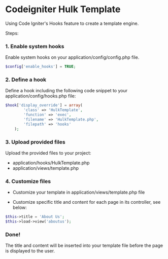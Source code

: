 # Codeigniter Hulk Template

Using Code Igniter's Hooks feature to create a template engine.

Steps:

### 1. Enable system hooks

Enable system hooks on your application/config/config.php file.

```php
$config['enable_hooks'] = TRUE;
```

### 2. Define a hook

Define a hook including the following code snippet to your application/config/hooks.php file:

```php
$hook['display_override'] = array(
		'class' => 'HulkTemplate',
		'function' => 'exec',
		'filename' => 'HulkTemplate.php',
		'filepath' => 'hooks'
	);
```

### 3. Upload provided files

Upload the provided files to your project:

- application/hooks/HulkTemplate.php
- application/views/template.php 

### 4. Customize files

- Customize your template in application/views/template.php file

- Customize specific title and content for each page in its controller, see below:

```php
$this->title = 'About Us';
$this->load->view('aboutus');
```

### Done!

The title and content will be inserted into your template file before the page is displayed to the user.
